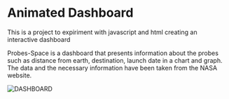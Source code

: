 # Animated Dashboard

This is a project to expiriment with javascript and html creating an interactive dashboard


Probes-Space is a dashboard that presents information about the probes such as distance from earth, 
destination, launch date in a chart and graph. 
The data and the necessary information have been taken from the NASA website.



![DASHBOARD](https://user-images.githubusercontent.com/85845013/121902520-af18f880-cd27-11eb-907a-00bdafdbb90c.png)

